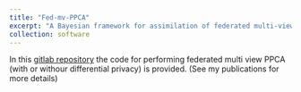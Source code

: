 ```yaml
---
title: "Fed-mv-PPCA"
excerpt: "A Bayesian framework for assimilation of federated multi-view heterogeneous datasets based on Probabilistic PCA"
collection: software
---
```


In this [gitlab repository](https://gitlab.inria.fr/epione/federated-multi-views-ppca) the code for performing federated multi view PPCA (with or withour differential privacy) is provided. (See my publications for more details)